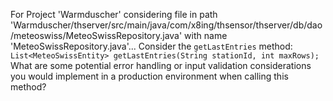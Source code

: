 For Project 'Warmduscher' considering file in path 'Warmduscher/thserver/src/main/java/com/x8ing/thsensor/thserver/db/dao/meteoswiss/MeteoSwissRepository.java' with name 'MeteoSwissRepository.java'... 
Consider the `getLastEntries` method: `List<MeteoSwissEntity> getLastEntries(String stationId, int maxRows);` What are some potential error handling or input validation considerations you would implement in a production environment when calling this method?